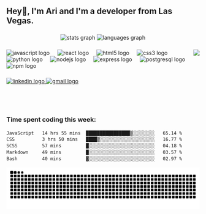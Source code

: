 <h2 align="left">Hey👋, I'm Ari and I'm a developer from Las Vegas.</h2>

###

<div align="center">
  <img src="https://github-readme-stats.vercel.app/api?username=sudosurmrf&hide_title=false&hide_rank=false&show_icons=true&include_all_commits=true&count_private=true&disable_animations=false&theme=dracula&locale=en&hide_border=false" height="150" alt="stats graph"  />
  <img src="https://github-readme-stats.vercel.app/api/top-langs?username=sudosurmrf&locale=en&hide_title=false&layout=compact&card_width=320&langs_count=5&theme=dracula&hide_border=false" height="150" alt="languages graph"  />
</div>

###

<img align="right" height="150" src="https://giffiles.alphacoders.com/149/14915.gif"  />

###

<div align="left">
  <img src="https://cdn.jsdelivr.net/gh/devicons/devicon/icons/javascript/javascript-original.svg" height="30" alt="javascript logo"  />
  <img width="12" />
  <img src="https://cdn.jsdelivr.net/gh/devicons/devicon/icons/react/react-original.svg" height="30" alt="react logo"  />
  <img width="12" />
  <img src="https://cdn.jsdelivr.net/gh/devicons/devicon/icons/html5/html5-original.svg" height="30" alt="html5 logo"  />
  <img width="12" />
  <img src="https://cdn.jsdelivr.net/gh/devicons/devicon/icons/css3/css3-original.svg" height="30" alt="css3 logo"  />
  <img width="12" />
  <img src="https://cdn.jsdelivr.net/gh/devicons/devicon/icons/python/python-original.svg" height="30" alt="python logo"  />
  <img width="12" />
  <img src="https://cdn.jsdelivr.net/gh/devicons/devicon/icons/nodejs/nodejs-original.svg" height="30" alt="nodejs logo"  />
  <img width="12" />
  <img src="https://cdn.jsdelivr.net/gh/devicons/devicon/icons/express/express-original.svg" height="30" alt="express logo"  />
  <img width="12" />
  <img src="https://cdn.jsdelivr.net/gh/devicons/devicon/icons/postgresql/postgresql-original.svg" height="30" alt="postgresql logo"  />
  <img width="12" />
  <img src="https://cdn.jsdelivr.net/gh/devicons/devicon/icons/npm/npm-original-wordmark.svg" height="30" alt="npm logo"  />
</div>

###

<div align="left">
  <a href="https://www.linkedin.com/in/ari-pine-71684019a/" target="_blank">
    <img src="https://img.shields.io/static/v1?message=LinkedIn&logo=linkedin&label=&color=0077B5&logoColor=white&labelColor=&style=for-the-badge" height="35" alt="linkedin logo"  />
  </a>
  <a href="aripine93@gmail.com" target="_blank">
    <img src="https://img.shields.io/static/v1?message=Gmail&logo=gmail&label=&color=D14836&logoColor=white&labelColor=&style=for-the-badge" height="35" alt="gmail logo"  />
  </a>
</div>

###

<br clear="both">

### Time spent coding this week:
<!--START_SECTION:waka-->

```txt
JavaScript   14 hrs 55 mins  ████████████████▒░░░░░░░░   65.14 %
CSS          3 hrs 50 mins   ████▒░░░░░░░░░░░░░░░░░░░░   16.77 %
SCSS         57 mins         █░░░░░░░░░░░░░░░░░░░░░░░░   04.18 %
Markdown     49 mins         █░░░░░░░░░░░░░░░░░░░░░░░░   03.57 %
Bash         40 mins         ▓░░░░░░░░░░░░░░░░░░░░░░░░   02.97 %
```

<!--END_SECTION:waka-->

<img src="https://raw.githubusercontent.com/sudosurmrf/sudosurmrf/output/snake.svg" alt="Snake animation" />
